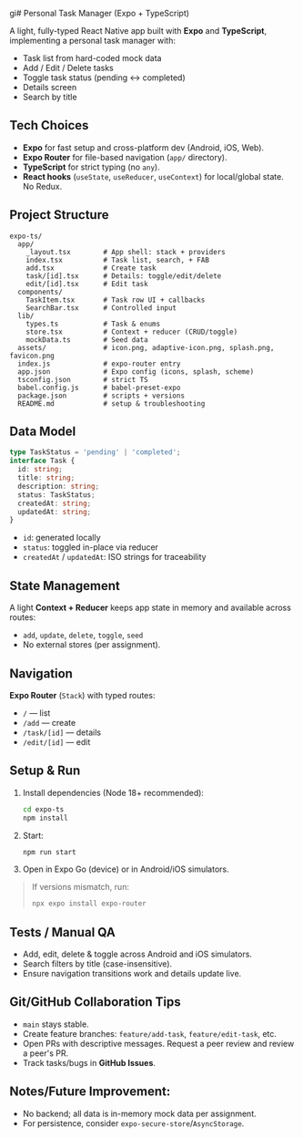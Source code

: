 gi# Personal Task Manager (Expo + TypeScript)

A light, fully-typed React Native app built with **Expo** and **TypeScript**, implementing a personal task manager with:
- Task list from hard-coded mock data
- Add / Edit / Delete tasks
- Toggle task status (pending ↔ completed)
- Details screen
- Search by title

## Tech Choices
- **Expo** for fast setup and cross-platform dev (Android, iOS, Web).
- **Expo Router** for file-based navigation (`app/` directory).
- **TypeScript** for strict typing (no `any`).
- **React hooks** (`useState`, `useReducer`, `useContext`) for local/global state. No Redux.

## Project Structure
```
expo-ts/
  app/
    _layout.tsx        # App shell: stack + providers
    index.tsx          # Task list, search, + FAB
    add.tsx            # Create task
    task/[id].tsx      # Details: toggle/edit/delete
    edit/[id].tsx      # Edit task
  components/
    TaskItem.tsx       # Task row UI + callbacks
    SearchBar.tsx      # Controlled input
  lib/
    types.ts           # Task & enums
    store.tsx          # Context + reducer (CRUD/toggle)
    mockData.ts        # Seed data
  assets/              # icon.png, adaptive-icon.png, splash.png, favicon.png
  index.js             # expo-router entry
  app.json             # Expo config (icons, splash, scheme)
  tsconfig.json        # strict TS
  babel.config.js      # babel-preset-expo
  package.json         # scripts + versions
  README.md            # setup & troubleshooting

```

## Data Model
```ts
type TaskStatus = 'pending' | 'completed';
interface Task {
  id: string;
  title: string;
  description: string;
  status: TaskStatus;
  createdAt: string;
  updatedAt: string;
}
```
- `id`: generated locally
- `status`: toggled in-place via reducer
- `createdAt` / `updatedAt`: ISO strings for traceability

## State Management
A light **Context + Reducer** keeps app state in memory and available across routes:
- `add`, `update`, `delete`, `toggle`, `seed`
- No external stores (per assignment).

## Navigation
**Expo Router** (`Stack`) with typed routes:
- `/` — list
- `/add` — create
- `/task/[id]` — details
- `/edit/[id]` — edit

## Setup & Run
1. Install dependencies (Node 18+ recommended):
   ```bash
   cd expo-ts
   npm install
   ```
2. Start:
   ```bash
   npm run start
   ```
3. Open in Expo Go (device) or in Android/iOS simulators.

> If versions mismatch, run:
> ```bash
> npx expo install expo-router
> ```

## Tests / Manual QA
- Add, edit, delete & toggle across Android and iOS simulators.
- Search filters by title (case-insensitive).
- Ensure navigation transitions work and details update live.

## Git/GitHub Collaboration Tips
- `main` stays stable.
- Create feature branches: `feature/add-task`, `feature/edit-task`, etc.
- Open PRs with descriptive messages. Request a peer review and review a peer's PR.
- Track tasks/bugs in **GitHub Issues**.

## Notes/Future Improvement:
- No backend; all data is in-memory mock data per assignment.
- For persistence, consider `expo-secure-store`/`AsyncStorage`.
